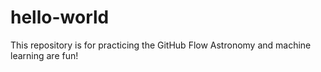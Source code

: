 # hello-world
This repository is for practicing the GitHub Flow
Astronomy and machine learning are fun!